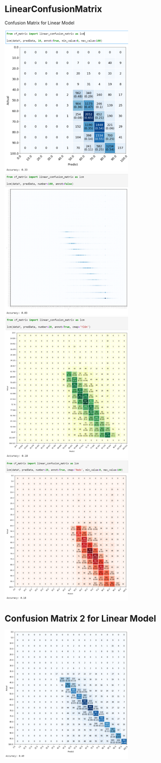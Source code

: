 # LinearConfusionMatrix
Confusion Matrix for Linear Model

<img src="Images/1.PNG" alt="1" width="400"/>
<img src="Images/2.PNG" alt="2" width="400"/>
<img src="Images/3.PNG" alt="3" width="400"/>
<img src="Images/4.PNG" alt="4" width="400"/>

# Confusion Matrix 2 for Linear Model

<img src="4_cfmatrix20(49).PNG" alt="5" width="400"/>
